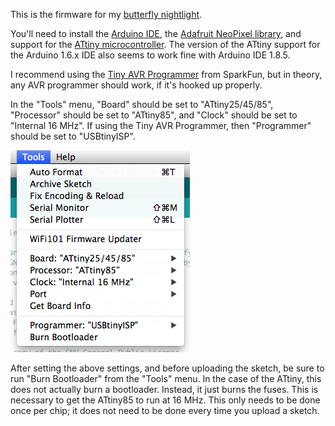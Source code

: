 This is the firmware for my [butterfly nightlight][1].

You'll need to install the [Arduino IDE][2], the
[Adafruit NeoPixel library][3], and support for the
[ATtiny microcontroller][4].  The version of the ATtiny support for
the Arduino 1.6.x IDE also seems to work fine with Arduino IDE 1.8.5.

I recommend using the [Tiny AVR Programmer][5] from SparkFun, but in
theory, any AVR programmer should work, if it's hooked up properly.

In the "Tools" menu, "Board" should be set to "ATtiny25/45/85",
"Processor" should be set to "ATtiny85", and "Clock" should be set to
"Internal 16 MHz".  If using the Tiny AVR Programmer, then
"Programmer" should be set to "USBtinyISP".

![Tools menu](tools-menu.png)

After setting the above settings, and before uploading the sketch, be
sure to run "Burn Bootloader" from the "Tools" menu.  In the case of
the ATtiny, this does not actually burn a bootloader.  Instead, it
just burns the fuses.  This is necessary to get the ATtiny85 to run at
16 MHz.  This only needs to be done once per chip; it does not need to
be done every time you upload a sketch.

[1]: https://github.com/ppelleti/butterfly-hw
[2]: https://www.arduino.cc/en/Main/Software
[3]: https://github.com/adafruit/Adafruit_NeoPixel
[4]: https://github.com/damellis/attiny
[5]: https://www.sparkfun.com/products/11801
